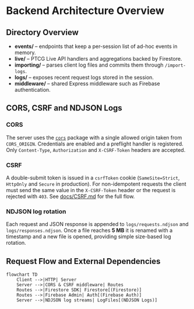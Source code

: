 # Backend Architecture Overview

## Directory Overview
- **events/** – endpoints that keep a per-session list of ad-hoc events in memory.
- **live/** – PTCG Live API handlers and aggregations backed by Firestore.
- **importing/** – parses client log files and commits them through `/import-logs`.
- **logs/** – exposes recent request logs stored in the session.
- **middleware/** – shared Express middleware such as Firebase authentication.

## CORS, CSRF and NDJSON Logs

### CORS
The server uses the [`cors`](https://github.com/expressjs/cors) package with a single allowed origin taken from `CORS_ORIGIN`.
Credentials are enabled and a preflight handler is registered. Only `Content-Type`,
`Authorization` and `X-CSRF-Token` headers are accepted.

### CSRF
A double-submit token is issued in a `csrfToken` cookie (`SameSite=Strict`,
`HttpOnly` and `Secure` in production). For non-idempotent requests the client must
send the same value in the `X-CSRF-Token` header or the request is rejected with `403`.
See [docs/CSRF.md](../../docs/CSRF.md) for the full flow.

### NDJSON log rotation
Each request and JSON response is appended to `logs/requests.ndjson` and
`logs/responses.ndjson`. Once a file reaches **5&nbsp;MB** it is renamed with a
timestamp and a new file is opened, providing simple size-based log rotation.

## Request Flow and External Dependencies

```mermaid
flowchart TD
    Client -->|HTTP| Server
    Server -->|CORS & CSRF middleware| Routes
    Routes -->|Firestore SDK| Firestore[(Firestore)]
    Routes -->|Firebase Admin| Auth[(Firebase Auth)]
    Server -->|NDJSON log streams| LogFiles[(NDJSON Logs)]
```
